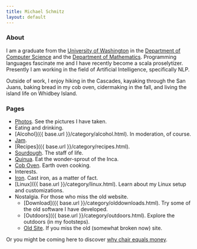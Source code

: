 ```yaml
---
title: Michael Schmitz
layout: default
---
```


### About

I am a graduate from the [University of Washington](http://www.washington.edu/)
in the [Department of Computer Science](http://cs.washington.edu/) and the
[Department of Mathematics](http://math.washington.edu/). Programming languages
fascinate me and I have recently become a scala proselytizer.  Presently I am
working in the field of Artificial Intelligence, specifically NLP.

Outside of work, I enjoy hiking in the Cascades, kayaking through the San
Juans, baking bread in my cob oven, cidermaking in the fall, and living
the island life on Whidbey Island.

### Pages

*  [Photos](http://static.schmitztech.com/photo). See the pictures I have taken.
*  Eating and drinking.
  * [Alcohol]({{ base.url }}/category/alcohol.html). In moderation, of course.
  * [Jam](/food/jam.html).
  * [Recipes]({{ base.url }}/category/recipes.html).
  * [Sourdough](/food/sourdough.html). The staff of life.
  * [Quinua](/food/quinua.html). Eat the wonder-sprout of the Inca.
  * [Cob Oven](/food/coboven.html). Earth oven cooking.
*  Interests.
  * [Iron](/pages/castiron.html). Cast iron, as a matter of fact.
  * [Linux]({{ base.url }}/category/linux.html). Learn about my Linux setup and customizations.
* Nostalgia. For those who miss the old website.
  * [Download]({{ base.url }}/category/olddownloads.html). Try some of the old software I have developed.
  * [Outdoors]({{ base.url }}/category/outdoors.html). Explore the outdoors (in my footsteps).
  * [Old Site](http://www.schmitztech.com/nostalgia).  If you miss the old (somewhat broken now) site.

Or you might be coming here to discover [why chair equals money](pages/chaireqmoney.html).
